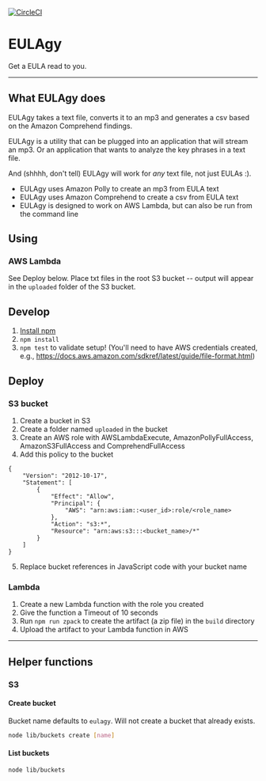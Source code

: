 [![CircleCI](https://circleci.com/gh/eebbesen/eulagy.svg?style=svg)](https://circleci.com/gh/eebbesen/eulagy)

# EULAgy
Get a EULA read to you.

-----
## What EULAgy does
EULAgy takes a text file, converts it to an mp3 and generates a csv based on the Amazon Comprehend findings.

EULAgy is a utility that can be plugged into an application that will stream an mp3. Or an application that wants to analyze the key phrases in a text file.

And (shhhh, don't tell) EULAgy will work for _any_ text file, not just EULAs :).


* EULAgy uses Amazon Polly to create an mp3 from EULA text
* EULAgy uses Amazon Comprehend to create a csv from EULA text
* EULAgy is designed to work on AWS Lambda, but can also be run from the command line


## Using
### AWS Lambda
See Deploy below. Place txt files in the root S3 bucket -- output will appear in the `uploaded` folder of the S3 bucket.

## Develop
1. [Install npm](https://www.npmjs.com/get-npm)
1. `npm install`
1. `npm test` to validate setup! (You'll need to have AWS credentials created, e.g., https://docs.aws.amazon.com/sdkref/latest/guide/file-format.html)

## Deploy
### S3 bucket
1. Create a bucket in S3
1. Create a folder named `uploaded` in the bucket
1. Create an AWS role with AWSLambdaExecute, AmazonPollyFullAccess, AmazonS3FullAccess and ComprehendFullAccess
1. Add this policy to the bucket
```
{
    "Version": "2012-10-17",
    "Statement": [
        {
            "Effect": "Allow",
            "Principal": {
                "AWS": "arn:aws:iam::<user_id>:role/<role_name>
            },
            "Action": "s3:*",
            "Resource": "arn:aws:s3:::<bucket_name>/*"
        }
    ]
}
```
5. Replace bucket references in JavaScript code with your bucket name

### Lambda
1. Create a new Lambda function with the role you created
1. Give the function a Timeout of 10 seconds
1. Run `npm run zpack` to create the artifact (a zip file) in the `build` directory
1. Upload the artifact to your Lambda function in AWS


----
## Helper functions
### S3
#### Create bucket
Bucket name defaults to `eulagy`. Will not create a bucket that already exists.
```bash
node lib/buckets create [name]
```

#### List buckets
```bash
node lib/buckets
```
